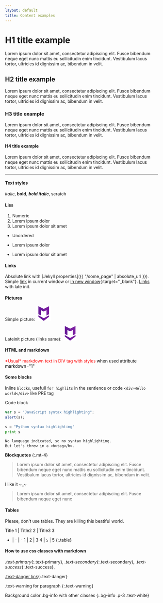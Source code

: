 ```yaml
---
layout: default
title: Content examples
---
```


# H1 title example
Lorem ipsum dolor sit amet, consectetur adipiscing elit. Fusce bibendum neque eget nunc mattis eu sollicitudin enim tincidunt. Vestibulum lacus tortor, ultricies id dignissim ac, bibendum in velit.

## H2 title example
Lorem ipsum dolor sit amet, consectetur adipiscing elit. Fusce bibendum neque eget nunc mattis eu sollicitudin enim tincidunt. Vestibulum lacus tortor, ultricies id dignissim ac, bibendum in velit.

### H3 title example
Lorem ipsum dolor sit amet, consectetur adipiscing elit. Fusce bibendum neque eget nunc mattis eu sollicitudin enim tincidunt. Vestibulum lacus tortor, ultricies id dignissim ac, bibendum in velit.

#### H4 title example
Lorem ipsum dolor sit amet, consectetur adipiscing elit. Fusce bibendum neque eget nunc mattis eu sollicitudin enim tincidunt. Vestibulum lacus tortor, ultricies id dignissim ac, bibendum in velit.

---

#### Text styles
*italic*, **bold**, **_bold italic_**, ~~scratch~~

#### Liss
1. Numeric
2. Lorem ipsum dolor
3. Lorem ipsum dolor sit amet

* Unordered
- Lorem ipsum dolor
+ Lorem ipsum dolor sit amet

#### Links
Absolute link with [Jekyll properties]({{ "/some_page" | absolute_url }}). Simple [link](/ "Hint for link") in current window or [in new window](https://www.google.com){:target="_blank"}. [Links][lateinit] with late init.

[lateinit]: https://github.com/adam-p/markdown-here/wiki/Markdown-Cheatsheet

#### Pictures
Simple picture:
![alt text](https://github.com/adam-p/markdown-here/raw/master/src/common/images/icon48.png "Hint for picture")

Lateinit picture (links same):
![alt text][logo]

[logo]: https://github.com/adam-p/markdown-here/raw/master/src/common/images/icon48.png "Second hint for picture"

#### HTML and markdown
<div markdown="1" style="color: red">
*Usual* markdown text in DIV tag with styles <span style="color: black">when used attribute markdown="1"</span>
</div>

#### Some blocks
Inline `blocks`, usefull `for highlits` in the sentience or code `<div>Hello world</div>` like PRE tag

Code block
```javascript
var s = "JavaScript syntax highlighting";
alert(s);
```

```python
s = "Python syntax highlighting"
print s
```

```
No language indicated, so no syntax highlighting.
But let's throw in a <b>tag</b>.
```

**Blockquotes**
{:.mt-4}
> Lorem ipsum dolor sit amet, consectetur adipiscing elit.
> Fusce bibendum neque eget nunc mattis eu sollicitudin enim tincidunt. Vestibulum lacus tortor, ultricies id dignissim ac, bibendum in velit.

I like it ~_~
> Lorem ipsum dolor sit amet, consectetur adipiscing elit. Fusce bibendum neque eget nunc

#### Tables
Please, don't use tables. They are killing this beatiful world.

Title 1 | Title2 2 | Title3 3
- | - | -
1 | 2 | 3
4 | `5` | 5
{:.table}

#### How to use css classes with markdown
*.text-primary*{:.text-primary}, *.text-secondary*{:.text-secondary}, *.text-success*{:.text-success},

[.text-danger link](/){:.text-danger}

.text-warning for paragraph
{:.text-warning}

Background color .bg-info with other classes
{:.bg-info .p-3 .text-white}